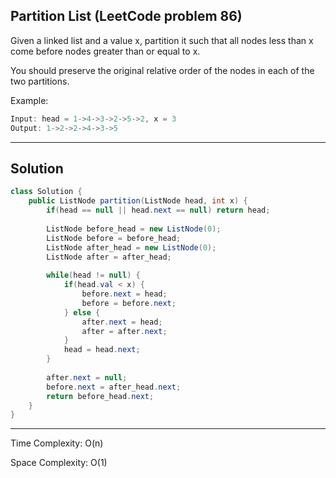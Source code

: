 ## Partition List (LeetCode problem 86)

Given a linked list and a value x, partition it such that all nodes less than x come before nodes greater than or equal to x.

You should preserve the original relative order of the nodes in each of the two partitions.

Example:

```java
Input: head = 1->4->3->2->5->2, x = 3
Output: 1->2->2->4->3->5

```
-----------------------------------------------------------------------------------------------------------

## Solution

```java
class Solution {
    public ListNode partition(ListNode head, int x) {
        if(head == null || head.next == null) return head;
        
        ListNode before_head = new ListNode(0);
        ListNode before = before_head;
        ListNode after_head = new ListNode(0);
        ListNode after = after_head;
        
        while(head != null) {
            if(head.val < x) {
                before.next = head;
                before = before.next;
            } else {
                after.next = head;
                after = after.next;
            }
            head = head.next;
        }
        
        after.next = null;
        before.next = after_head.next;
        return before_head.next;
    }
}
```
--------------------------------------------------------------------------------
Time Complexity: O(n)

Space Complexity: O(1)
